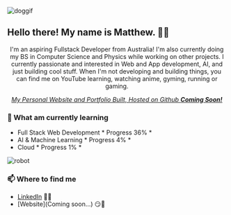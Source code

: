 ![doggif](https://github.com/mvttn/mvttn/assets/85101143/ecd17d73-2f60-4c3b-828a-c9af16166476)

<h2>Hello there! My name is Matthew. 👋🤓</h2>
<p align="center">I'm an aspiring Fullstack Developer from Australia!
I'm also currently doing my BS in Computer Science and Physics while working on other projects.
I currently passionate and interested in Web and App development, AI, and just building cool stuff.
When I'm not developing and building things, you can find me on YouTube learning, watching anime, gyming, running or gaming.</p>

<em><p align="center"><a href="#">My Personal Website and Portfolio Built, Hosted on Github <strong>Coming Soon!</strong></a></p></em>
<p>

### 📖 What am currently learning
- Full Stack Web Development  * Progress 36% *
- AI & Machine Learning  * Progress 4% *
- Cloud * Progress 1% *

![robot](https://github.com/mvttn/mvttn/assets/85101143/d9695b58-eb86-4ada-8049-1840241bb25b)

### 📫 Where to find me
- [LinkedIn](www.linkedin.com/in/mvttn) 👨💼
- [Website](Coming soon...) 😏🔗

<!--
**mvttn/mvttn** is a ✨ _special_ ✨ repository because its `README.md` (this file) appears on your GitHub profile.

Here are some ideas to get you started:

- 🔭 I’m currently working on ...
- 🌱 I’m currently learning ...
- 👯 I’m looking to collaborate on ...
- 🤔 I’m looking for help with ...
- 💬 Ask me about ...
- 📫 How to reach me: ...
- 😄 Pronouns: ...
- ⚡ Fun fact: ...
-->
